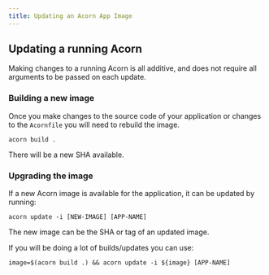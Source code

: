 ```yaml
---
title: Updating an Acorn App Image
---
```


## Updating a running Acorn

Making changes to a running Acorn is all additive, and does not require all arguments to be passed on each update.

### Building a new image

Once you make changes to the source code of your application or changes to the `Acornfile` you will need to rebuild the image.

`acorn build .`

There will be a new SHA available.

### Upgrading the image

If a new Acorn image is available for the application, it can be updated by running:

`acorn update -i [NEW-IMAGE] [APP-NAME]`

The new image can be the SHA or tag of an updated image.

If you will be doing a lot of builds/updates you can use:

```shell
image=$(acorn build .) && acorn update -i ${image} [APP-NAME]
```
